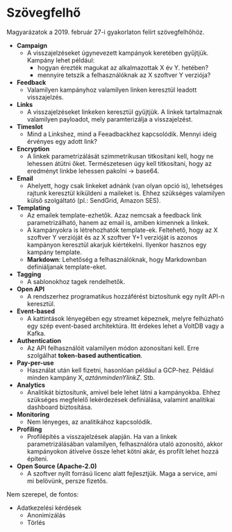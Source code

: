 # Szövegfelhő

Magyarázatok a 2019. február 27-i gyakorlaton felírt szövegfelhőhöz.

  * **Campaign**
    * A visszajelzéseket úgynevezett kampányok keretében gyűjtjük. Kampány lehet például:
      * hogyan érezték magukat az alkalmazottak X év Y. hetében?
      * mennyire tetszik a felhasználóknak az X szoftver Y verziója?
  * **Feedback**
    * Valamilyen kampányhoz valamilyen linken keresztül leadott visszajelzés.
  * **Links**
    * A visszajelzéseket linkeken keresztül gyűjtjük. A linkek tartalmaznak valamilyen payloadot, mely paramterizálja a visszajelzést.
  * **Timeslot**
    * Mind a Linkshez, mind a Feeadbackhez kapcsolódik. Mennyi ideig érvényes egy adott link?
  * **Encryption**
    * A linkek parametrizálását szimmetrikusan titkosítani kell, hogy ne lehessen átütni őket. Természetesen úgy kell titkosítani, hogy az eredményt linkbe lehessen pakolni -> base64.
  * **Email**
    * Ahelyett, hogy csak linkeket adnánk (van olyan opció is), lehetséges rajtunk keresztül kiküldeni a maileket is. Ehhez szükséges valamilyen külső szolgáltató (pl.: SendGrid, Amazon SES).
  * **Templating**
    * Az emailek template-ezhetők. Azaz nemcsak a feedback link parametrizálható, hanem az email is, amiben kimennek a linkek.
    * A kampányokra is létrehozhatók template-ek. Feltehető, hogy az X szoftver Y verzióját és az X szoftver Y+1 verzióját is azonos kampányon keresztül akarjuk kiértékelni. Ilyenkor hasznos egy kampány template.
    * **Markdown**: Lehetőség a felhasználóknak, hogy Markdownban definiáljanak template-eket.
  * **Tagging**
    * A sablonokhoz tagek rendelhetők.
  * **Open API**
    * A rendszerhez programatikus hozzáférést biztosítunk egy nyílt API-n keresztül.
  * **Event-based**
    * A kattintások lényegében egy streamet képeznek, melyre felhúzható egy szép event-based architektúra. Itt érdekes lehet a VoltDB vagy a Kafka.
  * **Authentication**
    * Az API felhasználóit valamilyen módon azonosítani kell. Erre szolgálhat **token-based authentication**.
  * **Pay-per-use**
    * Használat után kell fizetni, hasonlóan például a GCP-hez. Például minden kampány X$, aztán minden Y link Z$. Stb. 
  * **Analytics**
    * Analitikát biztosítunk, amivel bele lehet látni a kampányokba. Ehhez szükséges megfelelő lekérdezések definiálása, valamint analitikai dashboard biztosítása.
  * **Monitoring**
    * Nem lényeges, az analitikához kapcsolódik.
  * **Profiling**
    * Profilépítés a visszajelzések alapján. Ha van a linkek parametrizálásában valamilyen, felhasználóra utaló azonosító, akkor kampányokon átívelve össze lehet kötni akár, és profilt lehet hozzá építeni.
  * **Open Source (Apache-2.0)**
    * A szoftver nyílt forrású licenc alatt fejlesztjük. Maga a service, ami mi belövünk, persze fizetős.

Nem szerepel, de fontos:

  * Adatkezelési kérdések
    * Anonimizálás
    * Törlés
